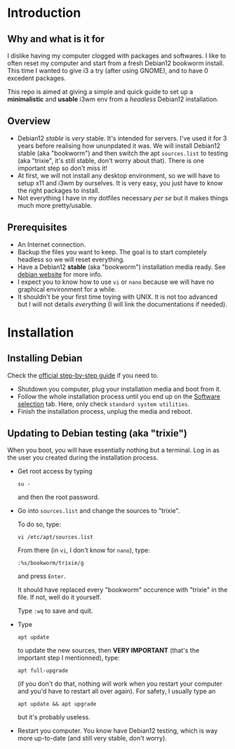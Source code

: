# Introduction
## Why and what is it for
I dislike having my computer clogged with packages and softwares. 
I like to often reset my computer and start from a fresh Debian12 bookworm install. 
This time I wanted to give i3 a try (after using GNOME), and to have 0 excedent packages. 

This repo is aimed at giving a simple and quick guide to set up a **minimalistic** and **usable** i3wm env from a *headless* Debian12 installation.

## Overview
* Debian12 *stable* is *very* stable. It's intended for servers. I've used it for 3 years before realising how ununpdated it was. We will install Debian12 stable (aka "bookworm") and then switch the apt `sources.list` to testing (aka "trixie", it's still stable, don't worry about that). There is one important step so don't miss it!
* At first, we will not install any desktop environment, so we will have to setup x11 and i3wm by ourselves. It is very easy, you just have to know the right packages to install.
* Not everything I have in my dotfiles necessary *per se* but it makes things much more pretty/usable.

## Prerequisites
* An Internet connection.
* Backup the files you want to keep. The goal is to start completely headless so we will reset everything.
* Have a Debian12 **stable** (aka "bookworm") installation media ready. See [debian website](https://www.debian.org/releases/stable/i386/ch02s04.en.html) for more info.
* I expect you to know how to use `vi` or `nano` because we will have no graphical environment for a while.
* It shouldn't be your first time toying with UNIX. It is not too advanced but I will not details *everything* (I will link the documentations if needed).

# Installation
## Installing Debian
Check the [official step-by-step guide](https://debian-handbook.info/browse/stable/sect.installation-steps.html) if you need to.
* Shutdown you computer, plug your installation media and boot from it.
* Follow the whole installation process until you end up on the [Software selection](https://debian-handbook.info/browse/stable/images/inst-tasksel.png) tab. Here, only check `standard system utilities`.
* Finish the installation process, unplug the media and reboot.

## Updating to Debian testing (aka "trixie")
When you boot, you will have essentially nothing but a terminal. Log in as the user you created during the installation process.
* Get root access by typing
  ```
  su -
  ```
  and then the root password.
* Go into `sources.list` and change the sources to "trixie".

  To do so, type:
    ```
    vi /etc/apt/sources.list
    ```
  From there (in `vi`, I don't know for `nano`), type:
    ```
    :%s/bookworm/trixie/g
    ```
   and press `Enter`.

  It should have replaced every "bookworm" occurence with "trixie" in the file. If not, well do it yourself.

  Type `:wq` to save and quit.
* Type 
  ```
  apt update
  ```
  to update the new sources, then
  **VERY IMPORTANT** (that's the important step I mentionned), type:
  ```
  apt full-upgrade
  ```
  (if you don't do that, nothing will work when you restart your computer and you'd have to restart all over again).
  For safety, I usually type an 
  ```
  apt update && apt upgrade
  ```
  but it's probably useless.
* Restart you computer. You know have Debian12 testing, which is way more up-to-date (and still very stable, don't worry).


